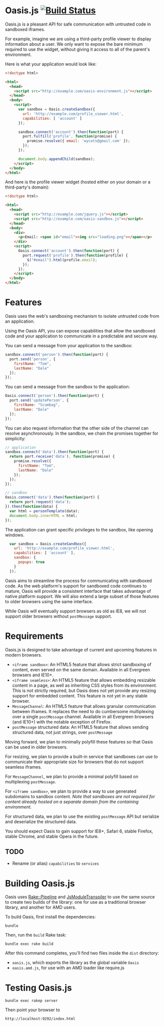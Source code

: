 # Oasis.js [![Build Status](https://secure.travis-ci.org/tildeio/oasis.js.png?branch=master)](http://travis-ci.org/tildeio/oasis.js)

Oasis.js is a pleasant API for safe communication with untrusted code in
sandboxed iframes.

For example, imagine we are using a third-party profile viewer to
display information about a user. We only want to expose the bare
minimum required to use the widget, without giving it access to all of
the parent's environment.

Here is what your application would look like:

```html
<!doctype html>

<html>
  <head>
    <script src="http://example.com/oasis-environment.js"></script>
  </head>
  <body>
    <script>
      var sandbox = Oasis.createSandbox({
        url: 'http://example.com/profile_viewer.html',
        capabilities: [ 'account' ]
      });

      sandbox.connect('account').then(function(port) {
        port.fulfill('profile', function(promise) {
          promise.resolve({ email: 'wycats@gmail.com' });
        });
      });

      document.body.appendChild(sandbox);
    </script>
  </body>
</html>
```

And here is the profile viewer widget (hosted either on your domain
or a third-party's domain):

```html
<!doctype html>

<html>
  <head>
    <script src="http://example.com/jquery.js"></script>
    <script src="http://example.com/oasis-sandbox.js"></script>
  </head>
  <body>
    <div>
      <p>Email: <span id="email"><img src="loading.png"></span></p>
    </div>
    <script>
      Oasis.connect('account').then(function(port) {
        port.request('profile').then(function(profile) {
          $("#email").html(profile.email);
        });
      });
    </script>
  </body>
</html>
```

# Features

Oasis uses the web's sandboxing mechanism to isolate untrusted code from
an application.

Using the Oasis API, you can expose capabilities that allow the sandboxed
code and your application to communicate in a predictable and secure way.

You can send a message from your application to the sandbox:

```javascript
sandbox.connect('person').then(function(port) {
  port.send('person', {
    firstName: "Tom",
    lastName: "Dale"
  });
});
```

You can send a message from the sandbox to the application:

```javascript
Oasis.connect('person').then(function(port) {
  port.send('updatePerson', {
    firstName: "Scumbag",
    lastName: "Dale"
  });
});
```

You can also request information that the other side of the channel can resolve asynchronously. In the sandbox, we chain the promises together for simplicity:

```javascript
// application
sandbox.connect('data').then(function(port) {
  return port.receive('data'), function(promise) {
    promise.resolve({
      firstName: "Tom",
      lastName: "Dale"
    });
  });
});

// sandbox
Oasis.connect('data').then(function(port) {
  return port.request('data');
}).then(function(data) {
  var html = personTemplate(data);
  document.body.innerHTML = html;
});
```

The application can grant specific privileges to the sandbox, like opening windows.

```js
  var sandbox = Oasis.createSandbox({
    url: 'http://example.com/profile_viewer.html',
    capabilities: [ 'account' ],
    sandbox: {
      popups: true
    }
  });
```

Oasis aims to streamline the process for communicating with sandboxed
code. As the web platform's support for sandboxed code continues to mature,
Oasis will provide a consistent interface that takes advantage of native
platform support. We will also extend a large subset of those features
to older browsers using the same interface.

While Oasis will eventually support browsers as old as IE8, we will not
support older browsers without `postMessage` support.

# Requirements

Oasis.js is designed to take advantage of current and upcoming features
in modern browsers.

* `<iframe sandbox>`: An HTML5 feature that allows strict sandboxing of
  content, even served on the same domain. Available in all Evergreen
  browsers and IE10+.
* `<iframe seamless>`: An HTML5 feature that allows embedding resizable
  content in a page, as well as inheriting CSS styles from its
  environment. This is not strictly required, but Oasis does not yet
  provide any resizing support for embedded content. This feature is
  not yet in any stable browser.
* `MessageChannel`: An HTML5 feature that allows granular communication
  between iframes. It replaces the need to do cumbersome multiplexing
  over a single `postMessage` channel. Available in all Evergreen
  browsers (and IE10+) with the notable exception of Firefox.
* `postMessage` structured data: An HTML5 feature that allows sending
  structured data, not just strings, over `postMessage`

Moving forward, we plan to minimally polyfill these features so that
Oasis can be used in older browsers.

For resizing, we plan to provide a built-in service that sandboxes can
use to communicate their appropriate size for browsers that do not
support seamless iframes.

For `MessageChannel`, we plan to provide a minimal polyfill based on
multiplexing `postMessage`.

For `<iframe sandbox>`, we plan to provide a way to use generated
subdomains to sandbox content. *Note that sandboxes are not required for
content already hosted on a separate domain from the containing
environment.*

For structured data, we plan to use the existing `postMessage` API but
serialize and deserialize the structured data. 

You should expect Oasis to gain support for IE8+, Safari 6, stable
Firefox, stable Chrome, and stable Opera in the future.

## TODO

* Rename (or alias) `capabilities` to `services`

# Building Oasis.js

Oasis uses [Rake::Pipeline](1) and [JsModuleTranspiler](2) to use the
same source to create two builds of the library: one for use as a
traditional browser library, and another for AMD users.

[1]: https://github.com/livingsocial/rake-pipeline
[2]: https://github.com/wycats/js_module_transpiler

To build Oasis, first install the dependencies:

```
bundle
```

Then, run the `build` Rake task:

```
bundle exec rake build
```

After this command completes, you'll find two files inside the `dist`
directory:

* `oasis.js`, which exports the library as the global variable `Oasis`
* `oasis.amd.js`, for use with an AMD loader like require.js

# Testing Oasis.js

```
bundle exec rakep server
```

Then point your browser to

```
http://localhost:9292/index.html
```
